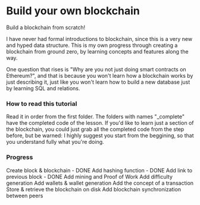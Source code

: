 # Build your own blockchain

Build a blockchain from scratch!

I have never had formal introductions to blockchain,
since this is a very new and hyped data structure.
This is my own progress through creating a blockchain from
ground zero, by learning concepts and features along the way.

One question that rises is 
"Why are you not just doing smart contracts on Ethereum?",
and that is because you won't learn how a blockchain works
by just describing it, just like you won't learn how to build
a new database just by learning SQL and relations.

### How to read this tutorial

Read it in order from the first folder. The folders with names 
"_complete" have the completed code of the lesson.
If you'd like to learn just a section of the blockchain, 
you could just grab all the completed code from the step before,
but be warned: I highly suggest you start from the beggining, 
so that you understand fully what you're doing.

### Progress

Create block & blockchain - DONE
Add hashing function - DONE
Add link to previous block - DONE
Add mining and Proof of Work
Add difficulty generation
Add wallets & wallet generation
Add the concept of a transaction
Store & retrieve the blockchain on disk
Add blockchain synchronization between peers

